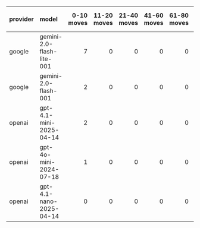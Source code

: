 | provider   | model                     |   0-10 moves |   11-20 moves |   21-40 moves |   41-60 moves |   61-80 moves |   81-100 moves |
|:-----------|:--------------------------|-------------:|--------------:|--------------:|--------------:|--------------:|---------------:|
| google     | gemini-2.0-flash-lite-001 |            7 |             0 |             0 |             0 |             0 |              0 |
| google     | gemini-2.0-flash-001      |            2 |             0 |             0 |             0 |             0 |              0 |
| openai     | gpt-4.1-mini-2025-04-14   |            2 |             0 |             0 |             0 |             0 |              0 |
| openai     | gpt-4o-mini-2024-07-18    |            1 |             0 |             0 |             0 |             0 |              0 |
| openai     | gpt-4.1-nano-2025-04-14   |            0 |             0 |             0 |             0 |             0 |              0 |